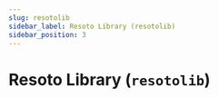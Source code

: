 ```yaml
---
slug: resotolib
sidebar_label: Resoto Library (resotolib)
sidebar_position: 3
---
```


# Resoto Library (`resotolib`)
